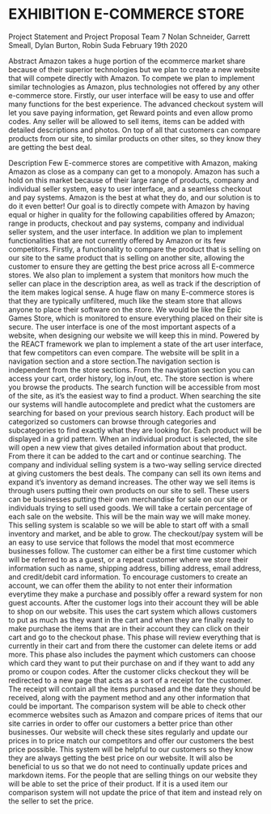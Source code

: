 # EXHIBITION E-COMMERCE STORE

  Project Statement and Project Proposal
			   Team 7
   	  Nolan Schneider, Garrett Smeall, Dylan Burton, Robin Suda
				February 19th 2020

Abstract
	Amazon takes a huge portion of the ecommerce market share because of their superior technologies  but we plan to create a new website that will compete directly with Amazon. To compete we plan to implement similar technologies as Amazon, plus technologies not offered by any other e-commerce store. Firstly, our user interface will be easy to use and offer many functions for the best experience. The advanced checkout system will let you save paying information, get Reward points and even allow promo codes. Any seller will be allowed to sell items, items can be added with detailed descriptions and photos. On top of all that customers can compare products from our site, to similar products on other sites, so they know they are getting the best deal.

Description
Few E-commerce stores are competitive with Amazon, making Amazon as close as a company can get to a monopoly. Amazon has such a hold on this market because of their large range of products, company and individual seller system, easy to user interface, and a seamless checkout and pay systems. Amazon is the best at what they do, and our solution is to do it even better!
Our goal is to directly compete with Amazon by having equal or higher in quality for the following capabilities offered by Amazon; range in products, checkout and pay systems, company and individual seller system, and the user interface. In addition we plan to implement functionalities that are not currently offered by Amazon or its few competitors. Firstly, a functionality to compare the product that is selling on our site to the same product that is selling on another site, allowing the customer to ensure they are getting the best price across all E-commerce stores. We also plan to implement a system that monitors how much the seller can place in the description area, as well as track if the description of the item makes logical sense. A huge flaw on many E-commerce stores is that they are typically unfiltered, much like the steam store that allows anyone to place their software on the store. We would be like the Epic Games Store, which is monitored to ensure everything placed on their site is secure.
The user interface is one of the most important aspects of a website, when designing our website we will keep this in mind. Powered by the REACT framework we plan to implement a state of the art user interface, that few competitors can even compare. The website will be split in a navigation section and a store section.The navigation section is independent from the store sections. From the navigation section you can access your cart, order history, log in/out, etc. The store section is where you browse the products. The search function will be accessible from most of the site, as it’s the easiest way to find a product. When searching the site our systems will handle autocomplete and predict what the customers are searching for based on your previous search history. Each product will be categorized so customers can browse through categories and subcategories to find exactly what they are looking for. Each product will be displayed in a grid pattern. When an individual product is selected, the site will open a new view that gives detailed information about that product. From there it can be added to the cart and or continue searching.
The company and individual selling system is a two-way selling service directed at giving customers the best deals. The company can sell its own items and expand it’s inventory as demand increases. The other way we sell items is through users putting their own products on our site to sell. These users can be businesses putting their own merchandise for sale on our site or individuals trying to sell used goods. We will take a certain percentage of each sale on the website. This will be the main way we will make money. This selling system is scalable so we will be able to start off with a small inventory and market, and be able to grow.
The checkout/pay system will be an easy to use service that follows the model that most ecommerce businesses follow. The customer can either be a first time customer which will be referred to as a guest, or a repeat customer where we store their information such as name, shipping address, billing address, email address, and credit/debit card information. To encourage customers to create an account, we can offer them the ability to not enter their information everytime they make a purchase and possibly offer a reward system for non guest accounts. After the customer logs into their account they will be able to shop on our website. This uses the cart system which allows customers to put as much as they want in the cart and when they are finally ready to make purchase the items that are in their account they can click on their cart and go to the checkout phase. This phase will review everything that is currently in their cart and from there the customer can delete items or add more. This phase also includes the payment which customers can choose which card they want to put their purchase on and if they want to add any promo or coupon codes. After the customer clicks checkout they will be redirected to a new page that acts as a sort of a receipt for the customer. The receipt will contain all the items purchased and the date they should be received, along with the payment method and any other information that could be important.
The comparison system will be able to check other ecommerce websites such as Amazon and compare prices of items that our site carries in order to offer our customers a better price than other businesses. Our website will check these sites regularly and update our prices in to price match our competitors and offer our customers the best price possible. This system will be helpful to our customers so they know they are always getting the best price on our website. It will also be beneficial to us so that we do not need to continually update prices and markdown items. For the people that are selling things on our website they will be able to set the price of their product. If it is a used item our comparison system will not update the price of that item and instead rely on the seller to set the price.


